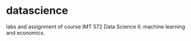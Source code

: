 # datascience

labs and assignment of course IMT 572 Data Science Ⅱ: machine learning and economics.
